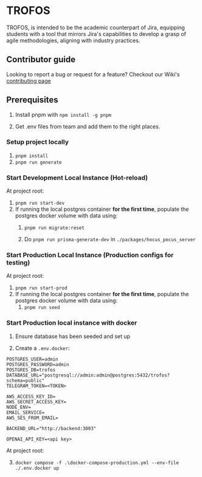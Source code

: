 # TROFOS

TROFOS, is intended to be the academic counterpart of Jira, equipping students with a tool that mirrors Jira's capabilities to develop a grasp of agile methodologies, aligning with industry practices.

## Contributor guide

Looking to report a bug or request for a feature? Checkout our Wiki's [contributing page](https://github.com/Project-Trofos/trofos/wiki/Contributing)

## Prerequisites

1. Install pnpm with `npm install -g pnpm`

2. Get .env files from team and add them to the right places.

### Setup project locally

1. `pnpm install`
2. `pnpm run generate`

### Start Development Local Instance (Hot-reload)

At project root:

1. `pnpm run start-dev`
2. If running the local postgres container **for the first time**, populate the postgres docker volume with data using:
   1. `pnpm run migrate:reset`

   2. Do `pnpm run prisma-generate-dev` in `./packages/hocus_pocus_server`

### Start Production Local Instance (Production configs for testing)

At project root:

1. `pnpm run start-prod`
2. If running the local postgres container **for the first time**, populate the postgres docker volume with data using:
   1. `pnpm run seed`

### Start Production local instance with docker

1. Ensure database has been seeded and set up

2. Create a `.env.docker`:

```
POSTGRES_USER=admin
POSTGRES_PASSWORD=admin
POSTGRES_DB=trofos
DATABASE_URL="postgresql://admin:admin@postgres:5432/trofos?schema=public"
TELEGRAM_TOKEN=<TOKEN>

AWS_ACCESS_KEY_ID=
AWS_SECRET_ACCESS_KEY=
NODE_ENV=
EMAIL_SERVICE=
AWS_SES_FROM_EMAIL=

BACKEND_URL="http://backend:3003"

OPENAI_API_KEY=<api key>

```

At project root:

3. `docker compose -f .\docker-compose-production.yml --env-file ./.env.docker up`
